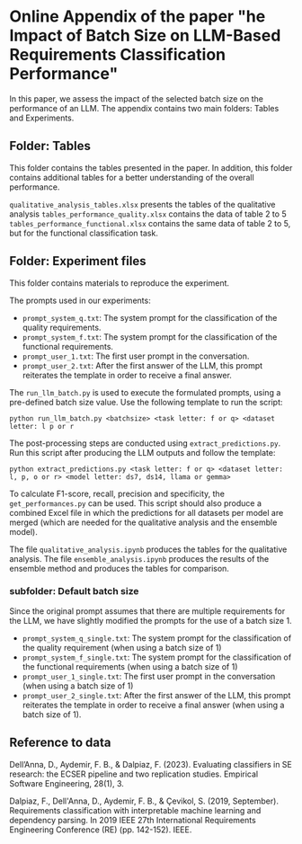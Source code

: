 # Online Appendix of the paper "he Impact of Batch Size on LLM-Based Requirements Classification Performance"

In this paper, we assess the impact of the selected batch size on the performance of an LLM.
The appendix contains two main folders: Tables and Experiments.

## Folder: Tables 
This folder contains the tables presented in the paper. In addition, this folder contains additional tables for a better understanding of the overall performance.

`qualitative_analysis_tables.xlsx` presents the tables of the qualitative analysis
`tables_performance_quality.xlsx` contains the data of table 2 to 5
`tables_performance_functional.xlsx` contains the same data of table 2 to 5, but for the functional classification task.


## Folder: Experiment files
This folder contains materials to reproduce the experiment.

The prompts used in our experiments:
- `prompt_system_q.txt`: The system prompt for the classification of the quality requirements.
- `prompt_system_f.txt`: The system prompt for the classification of the functional requirements.
- `prompt_user_1.txt`: The first user prompt in the conversation.
- `prompt_user_2.txt`: After the first answer of the LLM, this prompt reiterates the template in order to receive a final answer.

The `run_llm_batch.py` is used to execute the formulated prompts, using a pre-defined batch size value. Use the following template to run the script:

```
python run_llm_batch.py <batchsize> <task letter: f or q> <dataset letter: l p or r
```

The post-processing steps are conducted using `extract_predictions.py`. Run this script after producing the LLM outputs and follow the template: 

```
python extract_predictions.py <task letter: f or q> <dataset letter: l, p, o or r> <model letter: ds7, ds14, llama or gemma>
```

To calculate F1-score, recall, precision and specificity, the `get_performances.py` can be used. This script should also produce a combined Excel file in which the predictions for all datasets per model are merged (which are needed for the qualitative analysis and the ensemble model).

The file `qualitative_analysis.ipynb` produces the tables for the qualitative analysis.
The file `ensemble_analysis.ipynb` produces the results of the ensemble method and produces the tables for comparison.


### subfolder: Default batch size
Since the original prompt assumes that there are multiple requirements for the LLM, we have slightly modified the prompts for the use of a batch size 1.

- `prompt_system_q_single.txt`: The system prompt for the classification of the quality requirement (when using a batch size of 1)
- `prompt_system_f_single.txt`: The system prompt for the classification of the functional requirements (when using a batch size of 1)
- `prompt_user_1_single.txt`: The first user prompt in the conversation (when using a batch size of 1)
- `prompt_user_2_single.txt`: After the first answer of the LLM, this prompt reiterates the template in order to receive a final answer (when using a batch size of 1).


## Reference to data
Dell’Anna, D., Aydemir, F. B., & Dalpiaz, F. (2023). Evaluating classifiers in SE research: the ECSER pipeline and two replication studies. Empirical Software Engineering, 28(1), 3.

Dalpiaz, F., Dell'Anna, D., Aydemir, F. B., & Çevikol, S. (2019, September). Requirements classification with interpretable machine learning and dependency parsing. In 2019 IEEE 27th International Requirements Engineering Conference (RE) (pp. 142-152). IEEE.
